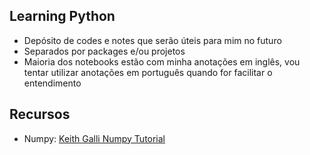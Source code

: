 ## Learning Python
- Depósito de codes e notes que serão úteis para mim no futuro
- Separados por packages e/ou projetos
- Maioria dos notebooks estão com minha anotações em inglês, vou tentar utilizar anotações em português quando for facilitar o entendimento

## Recursos
- Numpy: [Keith Galli Numpy Tutorial](https://www.youtube.com/watch?v=GB9ByFAIAH4)


